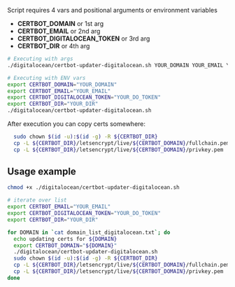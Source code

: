 Script requires 4 vars and positional arguments or environment variables

  - **CERTBOT_DOMAIN** or 1st arg
  - **CERTBOT_EMAIL** or 2nd arg
  - **CERTBOT_DIGITALOCEAN_TOKEN** or 3rd arg
  - **CERTBOT_DIR** or 4th arg

```sh
# Executing with args
./digitalocean/certbot-updater-digitalocean.sh YOUR_DOMAIN YOUR_EMAIL YOUR_DO_TOKEN YOUR_DIR

# Executing with ENV vars
export CERTBOT_DOMAIN="YOUR_DOMAIN"
export CERTBOT_EMAIL="YOUR_EMAIL"
export CERTBOT_DIGITALOCEAN_TOKEN="YOUR_DO_TOKEN"
export CERTBOT_DIR="YOUR_DIR"
./digitalocean/certbot-updater-digitalocean.sh

```

After execution you can copy certs somewhere:
```sh
  sudo chown $(id -u):$(id -g) -R ${CERTBOT_DIR}
  cp -L ${CERTBOT_DIR}/letsencrypt/live/${CERTBOT_DOMAIN}/fullchain.pem ./nginx/certs/wildcard.${CERTBOT_DOMAIN}.crt
  cp -L ${CERTBOT_DIR}/letsencrypt/live/${CERTBOT_DOMAIN}/privkey.pem ./nginx/certs/wildcard.${CERTBOT_DOMAIN}.key
```

## Usage example

```sh
chmod +x ./digitalocean/certbot-updater-digitalocean.sh

# iterate over list
export CERTBOT_EMAIL="YOUR_EMAIL"
export CERTBOT_DIGITALOCEAN_TOKEN="YOUR_DO_TOKEN"
export CERTBOT_DIR="YOUR_DIR"

for DOMAIN in `cat domain_list_digitalocean.txt`; do
  echo updating certs for ${DOMAIN}
  export CERTBOT_DOMAIN="${DOMAIN}"
  ./digitalocean/certbot-updater-digitalocean.sh
  sudo chown $(id -u):$(id -g) -R ${CERTBOT_DIR}
  cp -L ${CERTBOT_DIR}/letsencrypt/live/${CERTBOT_DOMAIN}/fullchain.pem ./nginx/certs/wildcard.${CERTBOT_DOMAIN}.crt
  cp -L ${CERTBOT_DIR}/letsencrypt/live/${CERTBOT_DOMAIN}/privkey.pem ./nginx/certs/wildcard.${CERTBOT_DOMAIN}.key
done

```